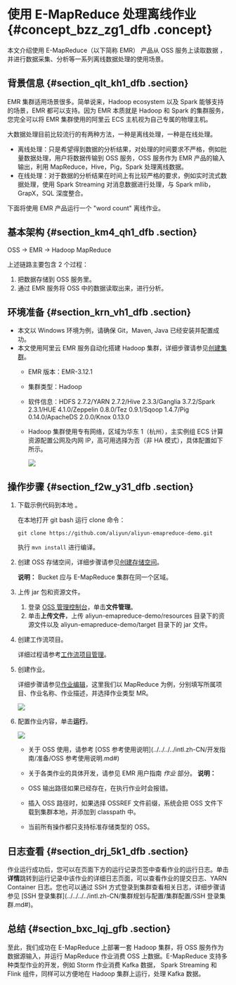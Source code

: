 # 使用 E-MapReduce 处理离线作业 {#concept_bzz_zg1_dfb .concept}

本文介绍使用 E-MapReduce（以下简称 EMR） 产品从 OSS 服务上读取数据 ，并进行数据采集、分析等一系列离线数据处理的使用场景。

## 背景信息 {#section_qlt_kh1_dfb .section}

EMR 集群适用场景很多。简单说来，Hadoop ecosystem 以及 Spark 能够支持的场景，EMR 都可以支持。因为 EMR 本质就是 Hadoop 和 Spark 的集群服务，您完全可以将 EMR 集群使用的阿里云 ECS 主机视为自己专属的物理主机。

大数据处理目前比较流行的有两种方法，一种是离线处理，一种是在线处理。

-   离线处理：只是希望得到数据的分析结果，对处理的时间要求不严格，例如批量数据处理，用户将数据传输到 OSS 服务，OSS 服务作为 EMR 产品的输入输出，利用 MapReduce，Hive，Pig，Spark 处理离线数据。
-   在线处理：对于数据的分析结果在时间上有比较严格的要求，例如实时流式数据处理，使用 Spark Streaming 对消息数据进行处理，与 Spark mllib，GrapX，SQL 深度整合。

下面将使用 EMR 产品运行一个 "word count" 离线作业。

## 基本架构 {#section_km4_qh1_dfb .section}

OSS -\> EMR -\> Hadoop MapReduce

上述链路主要包含 2 个过程：

1.  把数据存储到 OSS 服务里。
2.  通过 EMR 服务将 OSS 中的数据读取出来，进行分析。

## 环境准备 {#section_krn_vh1_dfb .section}

-   本文以 Windows 环境为例，请确保 Git，Maven, Java 已经安装并配置成功。
-   本文使用阿里云 EMR 服务自动化搭建 Hadoop 集群，详细步骤请参见[创建集群](../../../../intl.zh-CN/快速入门/步骤三：创建集群.md#)。
    -   EMR 版本：EMR-3.12.1
    -   集群类型：Hadoop
    -   软件信息：HDFS 2.7.2/YARN 2.7.2/Hive 2.3.3/Ganglia 3.7.2/Spark 2.3.1/HUE 4.1.0/Zeppelin 0.8.0/Tez 0.9.1/Sqoop 1.4.7/Pig 0.14.0/ApacheDS 2.0.0/Knox 0.13.0
    -   Hadoop 集群使用专有网络，区域为华东 1（杭州），主实例组 ECS 计算资源配置公网及内网 IP，高可用选择为否（非 HA 模式），具体配置如下所示。

        ![](http://static-aliyun-doc.oss-cn-hangzhou.aliyuncs.com/assets/img/21330/155918565311874_zh-CN.png)


## 操作步骤 {#section_f2w_y31_dfb .section}

1.  下载示例代码到本地 。

    在本地打开 git bash 运行 clone 命令：

    ```
    git clone https://github.com/aliyun/aliyun-emapreduce-demo.git
    ```

    执行 `mvn install` 进行编译。

2.  创建 OSS 存储空间，详细步骤请参见[创建存储空间](../../../../intl.zh-CN/快速入门/创建存储空间.md#)。

    **说明：** Bucket 应与 E-MapReduce 集群在同一个区域。

3.  上传 jar 包和资源文件。
    1.  登录 [OSS 管理控制台](https://oss.console.aliyun.com)，单击**文件管理**。
    2.  单击**上传文件**，上传 aliyun-emapreduce-demo/resources 目录下的资源文件以及 aliyun-emapreduce-demo/target 目录下的 jar 文件。
4.  创建工作流项目。

    详细过程请参考[工作流项目管理](../../../../intl.zh-CN/数据开发/项目管理.md#)。

5.  创建作业。

    详细步骤请参见[作业编辑](../../../../intl.zh-CN/数据开发/作业编辑.md#)，这里我们以 MapReduce 为例，分别填写所属项目、作业名称、作业描述，并选择作业类型 MR。

    ![](http://static-aliyun-doc.oss-cn-hangzhou.aliyuncs.com/assets/img/21330/155918565311891_zh-CN.jpg)

6.  配置作业内容，单击**运行**。

    ![](http://static-aliyun-doc.oss-cn-hangzhou.aliyuncs.com/assets/img/21330/155918565311892_zh-CN.png)

    -   关于 OSS 使用，请参考 [OSS 参考使用说明](../../../../intl.zh-CN/开发指南/准备/OSS 参考使用说明.md#)
    -   关于各类作业的具体开发，请参见 EMR 用户指南 *作业* 部分。
    **说明：** 

    -   OSS 输出路径如果已经存在，在执行作业时会报错。
    -   插入 OSS 路径时，如果选择 OSSREF 文件前缀，系统会把 OSS 文件下载到集群本地，并添加到 classpath 中。
    -   当前所有操作都只支持标准存储类型的 OSS。

## 日志查看 {#section_drj_5k1_dfb .section}

作业运行成功后，您可以在页面下方的运行记录页签中查看作业的运行日志。单击**详情**跳转到运行记录中该作业的详细日志页面，可以查看作业的提交日志、YARN Container 日志。您也可以通过 SSH 方式登录到集群查看相关日志，详细步骤请参见 [SSH 登录集群](../../../../intl.zh-CN/集群规划与配置/集群配置/SSH 登录集群.md#)。

## 总结 {#section_bxc_lqj_gfb .section}

至此，我们成功在 E-MapReduce 上部署一套 Hadoop 集群，将 OSS 服务作为数据源输入，并运行 MapReduce 作业消费 OSS 上数据。E-MapReduce 支持多种类型作业的开发，例如 Storm 作业消费 Kafka 数据， Spark Streaming 和 Flink 组件，同样可以方便地在 Hadoop 集群上运行，处理 Kafka 数据。

